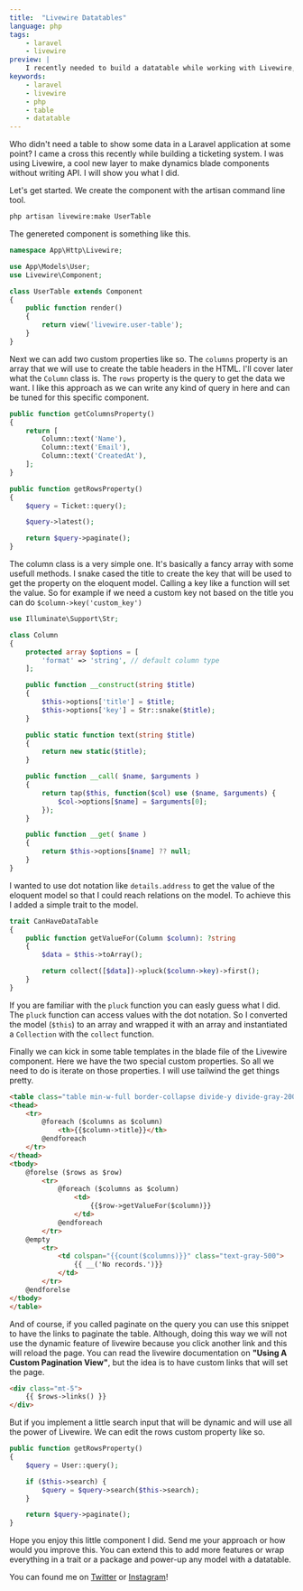 ```yaml
---
title:  "Livewire Datatables"
language: php
tags:
    - laravel
    - livewire
preview: |
    I recently needed to build a datatable while working with Livewire, a cool new layer to make dynamics blade components without writing API, I will show you what I did.
keywords:
    - laravel
    - livewire
    - php
    - table
    - datatable
---
```


Who didn't need a table to show some data in a Laravel application at some point? I came a cross this recently while building a ticketing system. I was using Livewire, a cool new layer to make dynamics blade components without writing API. I will show you what I did.

Let's get started. We create the component with the artisan command line tool. 
```bash
php artisan livewire:make UserTable
```

The genereted component is something like this.
```php
namespace App\Http\Livewire;

use App\Models\User;
use Livewire\Component;

class UserTable extends Component
{
    public function render()
    {
        return view('livewire.user-table');
    }
}
```

Next we can add two custom properties like so. The `columns` property is an array that we will use to create the table headers in the HTML. I'll cover later what the `Column` class is. The `rows` property is the query to get the data we want. I like this approach as we can write any kind of query in here and can be tuned for this specific component.

```php
public function getColumnsProperty()
{
    return [
        Column::text('Name'),
        Column::text('Email'),
        Column::text('CreatedAt'),
    ];
}

public function getRowsProperty()
{
    $query = Ticket::query();

    $query->latest();

    return $query->paginate();
}
```

The column class is a very simple one. It's basically a fancy array with some usefull methods. I snake cased the title to create the key that will be used to get the property on the eloquent model. Calling a key like a function will set the value. So for example if we need a custom key not based on the title you can do ` $column->key('custom_key') `
```php
use Illuminate\Support\Str;

class Column
{
    protected array $options = [
        'format' => 'string', // default column type
    ];

    public function __construct(string $title)
    {
        $this->options['title'] = $title;
        $this->options['key'] = Str::snake($title);
    }

    public static function text(string $title)
    {
        return new static($title);
    }

    public function __call( $name, $arguments )
    {
        return tap($this, function($col) use ($name, $arguments) {
            $col->options[$name] = $arguments[0];
        });
    }

    public function __get( $name )
    {
        return $this->options[$name] ?? null;
    }
}
```

I wanted to use dot notation like ``details.address`` to get the value of the eloquent model so that I could reach relations on the model. To achieve this I added a simple trait to the model.

```php
trait CanHaveDataTable
{
    public function getValueFor(Column $column): ?string
    {
        $data = $this->toArray();

        return collect([$data])->pluck($column->key)->first();
    }
}
```
If you are familiar with the `pluck` function you can easly guess what I did. The `pluck` function can access values with the dot notation. So I converted the model (`$this`) to an array and wrapped it with an array and instantiated a `Collection` with the `collect` function.

Finally we can kick in some table templates in the blade file of the Livewire component. Here we have the two special custom properties. So all we need to do is iterate on those properties. I will use tailwind the get things pretty.

```html
<table class="table min-w-full border-collapse divide-y divide-gray-200 bg-white">
<thead>
    <tr>
        @foreach ($columns as $column)
            <th>{{$column->title}}</th>
        @endforeach
    </tr>
</thead>
<tbody>
    @forelse ($rows as $row)
        <tr>
            @foreach ($columns as $column)
                <td>
                    {{$row->getValueFor($column)}}
                </td>
            @endforeach
        </tr>
    @empty
        <tr>
            <td colspan="{{count($columns)}}" class="text-gray-500">
                {{ __('No records.')}}
            </td>
        </tr>
    @endforelse
</tbody>
</table>
```

And of course, if you called paginate on the query you can use this snippet to have the links to paginate the table. Although, doing this way we will not use the dynamic feature of livewire because you click another link and this will reload the page. You can read the livewire documentation on **"Using A Custom Pagination View"**, but the idea is to have custom links that will set the page.
```html
<div class="mt-5">
    {{ $rows->links() }}
</div>
```

But if you implement a little search input that will be dynamic and will use all the power of Livewire. We can edit the rows custom property like so. 
```php
public function getRowsProperty()
{
    $query = User::query();

    if ($this->search) {
        $query = $query->search($this->search);
    }

    return $query->paginate();
}
```

Hope you enjoy this little component I did. Send me your approach or how would you improve this. You can extend this to add more features or wrap everything in a trait or a package and power-up any model with a datatable.

You can found me on [Twitter](https://twitter.com/giorgiopogliani) or [Instagram](https://instagram.com/giorgiopogliani)!

